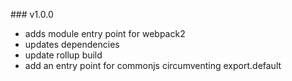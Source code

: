 ### v1.0.0
- adds module entry point for webpack2
- updates dependencies
- update rollup build
- add an entry point for commonjs circumventing export.default
